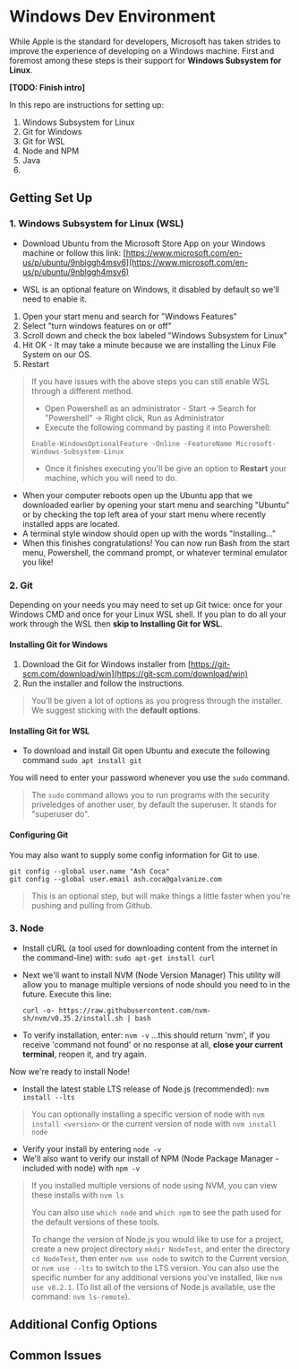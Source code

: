 # Windows Dev Environment

While Apple is the standard for developers, Microsoft has taken strides to improve the experience of developing on a Windows machine. First and foremost among these steps is their support for  **Windows Subsystem for Linux**.

**[TODO: Finish intro]**

In this repo are instructions for setting up:

1. Windows Subsystem for Linux
2. Git for Windows
3. Git for WSL
4. Node and NPM
5. Java
6. 

## Getting Set Up

### 1. Windows Subsystem for Linux (WSL)

- Download Ubuntu from the Microsoft Store App on your Windows machine or follow this link: [https://www.microsoft.com/en-us/p/ubuntu/9nblggh4msv6](https://www.microsoft.com/en-us/p/ubuntu/9nblggh4msv6)

- WSL is an optional feature on Windows, it disabled by default so we'll need to enable it.

1. Open your start menu and search for "Windows Features"
2. Select "turn windows features on or off"
3. Scroll down and check the box labeled "Windows Subsystem for Linux"
4. Hit OK - It may take a minute because we are installing the Linux File System on our OS.
5. Restart

	
> If you have issues with the above steps you can still enable WSL through a different method.
> 	
> - Open Powershell as an administrator
>		- Start -> Search for "Powershell" -> Right click, Run as Administrator
> - Execute the following command by pasting it into Powershell:
>	
> `Enable-WindowsOptionalFeature -Online -FeatureName Microsoft-Windows-Subsystem-Linux`
>		
>	
>	- Once it finishes executing you'll be give an option to **Restart** your machine, which you will need to do.

- When your computer reboots open up the Ubuntu app that we downloaded earlier by opening your start menu and searching "Ubuntu" or by checking the top left area of your start menu where recently installed apps are located.
- A terminal style window should open up with the words "Installing..."
- When this finishes congratulations! You can now run Bash from the start menu, Powershell, the command prompt, or whatever terminal emulator you like!

### 2. Git

Depending on your needs you may need to set up Git twice: once for your Windows CMD and once for your Linux WSL shell. If you plan to do all your work through the WSL then **skip to Installing Git for WSL**.

#### Installing Git for Windows

1. Download the Git for Windows installer from [https://git-scm.com/download/win](https://git-scm.com/download/win)
2. Run the installer and follow the instructions.

> You'll be given a lot of options as you progress through the installer. We suggest sticking with the **default options**.


#### Installing Git for WSL

- To download and install Git open Ubuntu and execute the following command `sudo apt install git`

You will need to enter your password whenever you use the `sudo` command. 

> The `sudo` command allows you to run programs with the security priveledges of another user, by default the superuser. It stands for "superuser do".

#### Configuring Git

You may also want to supply some config information for Git to use. 

```
git config --global user.name "Ash Coca"
git config --global user.email ash.coca@galvanize.com
```

> This is an optional step, but will make things a little faster when you're pushing and pulling from Github.


### 3. Node

- Install cURL (a tool used for downloading content from the internet in the command-line) with: `sudo apt-get install curl`

- Next we'll want to install NVM (Node Version Manager) This utility will allow you to manage multiple versions of node should you need to in the future. Execute this line:
 
	```curl -o- https://raw.githubusercontent.com/nvm-sh/nvm/v0.35.2/install.sh | bash```

- To verify installation, enter: `nvm -v` ...this should return 'nvm', if you receive 'command not found' or no response at all, **close your current terminal**, reopen it, and try again.

Now we're ready to install Node!

- Install the latest stable LTS release of Node.js (recommended): `nvm install --lts`

> You can optionally installing a specific version of node with `nvm install <version>` or the current version of node with `nvm install node`

 - Verify your install by entering `node -v`
 - We'll also want to verify our install of NPM (Node Package Manager - included with node) with `npm -v`
 
> If you installed multiple versions of node using NVM, you can view these installs with `nvm ls`
>
>  You can also use `which node` and `which npm` to see the path used for the default versions of these tools.
>
>To change the version of Node.js you would like to use for a project, create a new project directory `mkdir NodeTest`, and enter the directory `cd NodeTest`, then enter `nvm use node` to switch to the Current version, or `nvm use --lts` to switch to the LTS version. You can also use the specific number for any additional versions you've installed, like `nvm use v8.2.1`. (To list all of the versions of Node.js available, use the command: `nvm ls-remote`). 

## Additional Config Options

## Common Issues